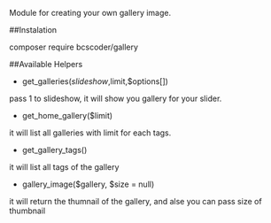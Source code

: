 Module for creating your own gallery image.


##Instalation

composer require bcscoder/gallery

##Available Helpers
- get_galleries($slideshow,$limit,$options[])

pass 1 to slideshow, it will show you gallery for your slider.

- get_home_gallery($limit)

it will list all galleries with limit for each tags.

- get_gallery_tags()

it will list all tags of the gallery

- gallery_image($gallery, $size = null)

it will return the thumnail of the gallery, and alse you can pass size of thumbnail
